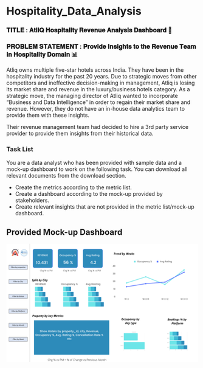 # Hospitality_Data_Analysis

### 𝐓𝐈𝐓𝐋𝐄 : 𝐀𝐭𝐥𝐢𝐐 𝐇𝐨𝐬𝐩𝐢𝐭𝐚𝐥𝐢𝐭𝐲 𝐑𝐞𝐯𝐞𝐧𝐮𝐞 𝐀𝐧𝐚𝐥𝐲𝐬𝐢𝐬 𝐃𝐚𝐬𝐡𝐛𝐨𝐚𝐫𝐝 🏨
### 𝐏𝐑𝐎𝐁𝐋𝐄𝐌 𝐒𝐓𝐀𝐓𝐄𝐌𝐄𝐍𝐓 : 𝐏𝐫𝐨𝐯𝐢𝐝𝐞 𝐈𝐧𝐬𝐢𝐠𝐡𝐭𝐬 𝐭𝐨 𝐭𝐡𝐞 𝐑𝐞𝐯𝐞𝐧𝐮𝐞 𝐓𝐞𝐚𝐦 𝐢𝐧 𝐇𝐨𝐬𝐩𝐢𝐭𝐚𝐥𝐢𝐭𝐲 𝐃𝐨𝐦𝐚𝐢𝐧 📊
Atliq owns multiple five-star hotels across India. They have been in the hospitality industry for the past 20 years. Due to strategic moves from other competitors and ineffective decision-making in management, Atliq is losing its market share and revenue in the luxury/business hotels category. As a strategic move, the managing director of Atliq wanted to incorporate “Business and Data Intelligence” in order to regain their market share and revenue. However, they do not have an in-house data analytics team to provide them with these insights.

Their revenue management team had decided to hire a 3rd party service provider to provide them insights from their historical data.

### Task List

You are a data analyst who has been provided with sample data and a mock-up dashboard to work on the following task. You can download all relevant documents from the download section.

- Create the metrics according to the metric list. 
- Create a dashboard according to the mock-up provided by stakeholders. 
- Create relevant insights that are not provided in the metric list/mock-up dashboard.


## Provided Mock-up Dashboard
<p align="center">
    <img src="https://github.com/swarupmore/Hospitality-Data-Analysis/blob/main/images/Screenshot%202023-08-03%20232921.png">
</p>

